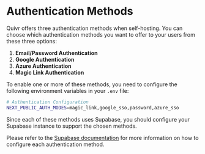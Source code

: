 # Authentication Methods

Quivr offers three authentication methods when self-hosting. You can choose which authentication methods you want to offer to your users from these three options:

1. **Email/Password Authentication**
2. **Google Authentication**
3. **Azure Authentication**
4. **Magic Link Authentication**

To enable one or more of these methods, you need to configure the following environment variables in your `.env` file:

```bash
# Authentication Configuration
NEXT_PUBLIC_AUTH_MODES=magic_link,google_sso,password,azure_sso
```
Since each of these methods uses Supabase, you should configure your Supabase instance to support the chosen methods.

Please refer to the [Supabase documentation](https://supabase.com/docs/guides/auth) for more information on how to configure each authentication method.

